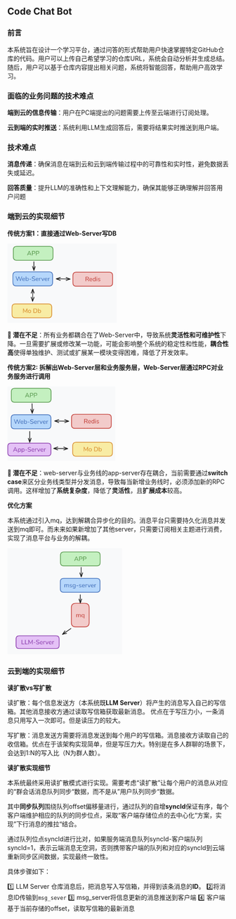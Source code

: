 ## Code Chat Bot

### 前言

本系统旨在设计一个学习平台，通过问答的形式帮助用户快速掌握特定GitHub仓库的代码。用户可以上传自己希望学习的仓库URL，系统会自动分析并生成总结。随后，用户可以基于仓库内容提出相关问题，系统将智能回答，帮助用户高效学习。



### 面临的业务问题的技术难点

**端到云的信息传输**：用户在PC端提出的问题需要上传至云端进行订阅处理。

**云到端的实时推送**：系统利用LLM生成回答后，需要将结果实时推送到用户端。



### 技术难点

**消息传递**：确保消息在端到云和云到端传输过程中的可靠性和实时性，避免数据丢失或延迟。

**回答质量**：提升LLM的准确性和上下文理解能力，确保其能够正确理解并回答用户问题



### 端到云的实现细节

**传统方案1：直接通过Web-Server写DB**

<img src=".\image-20241023230636190.png" alt="image-20241023230636190" style="zoom:33%;" />

**:cactus: 潜在不足**：所有业务都耦合在了Web-Server中，导致系统**灵活性和可维护性**下降。一旦需要扩展或修改某一功能，可能会影响整个系统的稳定性和性能，**耦合性高**使得单独维护、测试或扩展某一模块变得困难，降低了开发效率。



**传统方案2: 拆解出Web-Server层和业务服务层，Web-Server层通过RPC对业务服务进行调用**

<img src=".\image-20241023231450091.png" alt="image-20241023231450091" style="zoom:33%;" />

**:ice_cream: 潜在不足**：web-server与业务线的app-server存在耦合，当前需要通过**switch case**来区分业务线类型并分发消息，导致每当新增业务线时，必须添加新的RPC调用。这样增加了**系统复杂度**，降低了**灵活性**，且**扩展成本**较高。



**优化方案**

本系统通过引入mq，达到解耦合异步化的目的。消息平台只需要持久化消息并发送到mq即可。而未来如果新增加了其他server，只需要订阅相关主题进行消费，实现了消息平台与业务的解耦。

<img src=".\image-20241023231908482.png" alt="image-20241023231908482" style="zoom:33%;" />

### 云到端的实现细节

**读扩散vs写扩散**

读扩散：每个信息发送方（本系统既**LLM Server**）将产生的消息写入自己的写信箱。其他消息接收方通过读取写信箱获取最新消息。
优点在于写压力小，一条消息只用写入一次即可。但是读压力的较大。 

写扩散：消息发送方需要将消息发送到每个用户的写信箱。消息接收方读取自己的收信箱。优点在于该架构实现简单，但是写压力大。特别是在多人群聊的场景下，会达到1:N的写入比（N为群人数）。



**读扩散实现细节**

本系统最终采用读扩散模式进行实现。需要考虑“读扩散”让每个用户的消息从对应的“群会话消息队列同步“数据，而不是从”用户队列同步“数据。

其中**同步队列**围绕队列offset偏移量进行，通过队列的自增**syncId**保证有序，每个客户端维护相应的队列的同步位点，采取“客户端存储位点的去中心化“方案，实现”下行消息的推拉“结合。

通过队列位点syncId进行比对，如果服务端消息队列syncId-客户端队列syncId=1，表示云端消息无空洞，否则携带客户端的队列和对应的syncId到云端重新同步区间数据，实现最终一致性。

具体步骤如下：

:one: LLM Server 仓库消息后，把消息写入写信箱，并得到该条消息的**ID**。
:two:将消息ID传输到`msg_sever`
:three: msg_server将信息更新的消息推送到客户端
:four: 客户端基于当前存储的offset，读取写信箱的最新消息



